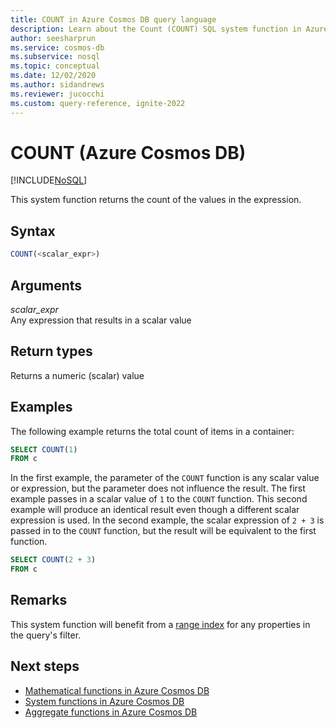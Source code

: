 ```yaml
---
title: COUNT in Azure Cosmos DB query language
description: Learn about the Count (COUNT) SQL system function in Azure Cosmos DB.
author: seesharprun
ms.service: cosmos-db
ms.subservice: nosql
ms.topic: conceptual
ms.date: 12/02/2020
ms.author: sidandrews
ms.reviewer: jucocchi
ms.custom: query-reference, ignite-2022
---
```

# COUNT (Azure Cosmos DB)
[!INCLUDE[NoSQL](../../includes/appliesto-nosql.md)]

This system function returns the count of the values in the expression.
  
## Syntax
  
```sql
COUNT(<scalar_expr>)  
```  
  
## Arguments
  
*scalar_expr*  
   Any expression that results in a scalar value
  
## Return types
  
Returns a numeric (scalar) value
  
## Examples
  
The following example returns the total count of items in a container:
  
```sql
SELECT COUNT(1)
FROM c
```

In the first example, the parameter of the `COUNT` function is any scalar value or expression, but the parameter does not influence the result. The first example passes in a scalar value of `1` to the `COUNT` function. This second example will produce an identical result even though a different scalar expression is used. In the second example, the scalar expression of `2 + 3` is passed in to the `COUNT` function, but the result will be equivalent to the first function.

```sql
SELECT COUNT(2 + 3)
FROM c
```

## Remarks

This system function will benefit from a [range index](../../index-policy.md#includeexclude-strategy) for any properties in the query's filter.

## Next steps

- [Mathematical functions in Azure Cosmos DB](mathematical-functions.md)
- [System functions in Azure Cosmos DB](system-functions.yml)
- [Aggregate functions in Azure Cosmos DB](aggregate-functions.md)
